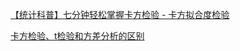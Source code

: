 [【统计科普】七分钟轻松掌握卡方检验 - 卡方拟合度检验](https://www.bilibili.com/video/av559838730/)

[卡方检验、t检验和方差分析的区别](https://cloud.tencent.com/developer/article/1888077)
